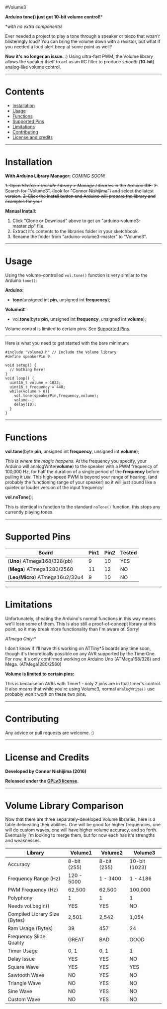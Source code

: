 #Volume3

**Arduino tone() just got 10-bit volume control!***

**with no extra components!*

Ever needed a project to play a tone through a speaker or piezo that *wasn't* blisteringly loud? You can bring the volume down with a resistor, but what if you needed a loud alert beep at some point as well?

**Now it's no longer an issue.** :) Using ultra-fast PWM, the Volume library allows the speaker itself to act as an RC filter to produce *smooth* (**10-bit**) analog-like volume control.

----------
# Contents
- [Installation](#installation)
- [Usage](#usage)
- [Functions](#functions)
- [Supported Pins](#supported-pins)
- [Limitations](#limitations)
- [Contributing](#contributing)
- [License and credits](#license-and-credits)

----------
# Installation

~~**With Arduino Library Manager:**~~ *COMING SOON!*

~~1. Open *Sketch > Include Library > Manage Libraries* in the Arduino IDE.~~
~~2. Search for "Volume3", (look for "Connor Nishijima") and select the latest version.~~
~~3. Click the Install button and Arduino will prepare the library and examples for you!~~

**Manual Install:**

1. Click "Clone or Download" above to get an "arduino-volume3-master.zip" file.
2. Extract it's contents to the libraries folder in your sketchbook.
3. Rename the folder from "arduino-volume3-master" to "Volume3".

----------
# Usage

Using the volume-controlled `vol.tone()` function is very similar to the Arduino `tone()`:

**Arduino:**
 - **tone**(unsigned int **pin**, unsigned int **frequency**);

**Volume3:**
 - vol.**tone**(byte **pin**, unsigned int **frequency**, unsigned int **volume**);

Volume control is limited to certain pins. See [Supported Pins](#supported-pins).

----------
Here is what you need to get started with the bare minimum:

    #include "Volume3.h" // Include the Volume library
    #define speakerPin 9

    void setup() {
      // Nothing here!
    }
    void loop() {
      uint16_t volume = 1023;
      uint16_t frequency = 440;
      while(volume > 0){
        vol.tone(speakerPin,frequency,volume);
        volume--;
        delay(10);
      }
    }

----------
# Functions

**vol.tone**(byte **pin**, unsigned int **frequency**, unsigned int **volume**);

*This is where the magic happens.* At the frequency you specify, your Arduino will analogWrite(**volume**) to the speaker with a PWM frequency of 100,000 Hz, for half the duration of a single period of the **frequency** before pulling it `LOW`. This high-speed PWM is beyond your range of hearing, (and probably the functioning range of your speaker) so it will just sound like a quieter or louder version of the input frequency!

**vol.noTone**();

This is identical in function to the standard `noTone()` function, this stops any currently playing tones.

----------
# Supported Pins

| Board                           | Pin1        | Pin2          | Tested |
|---------------------------------|-------------|---------------|--------|
| (**Uno**) ATmega168/328(pb)     | 9           | 10            | YES    |
| (**Mega**) ATmega1280/2560      | 11          | 12            | NO     |
| (**Leo/Micro**) ATmega16u2/32u4 | 9           | 10            | NO     |

----------
# Limitations
Unfortunately, cheating the Arduino's normal functions in this way means we'll lose some of them. This is also still a proof-of-concept library at this point, so it may break more functionality than I'm aware of. Sorry!

**ATmega* Only:**

I don't know if I'll have this working on ATTiny*5 boards any time soon, though it's theoretically possible on any AVR supported by the TimerOne. For now, it's only confirmed working on Arduino Uno (ATMega168/328) and Mega. (ATMega1280/2560)

**Volume is limited to certain pins:**

This is because on AVRs with Timer1 - only 2 pins are in that timer's control. It also means that while you're using Volume3, normal `analogWrite()` use probably won't work on these two pins.

----------
# Contributing
Any advice or pull requests are welcome. :)

----------
# License and Credits
**Developed by Connor Nishijima (2016)**

**Released under the [GPLv3 license](http://www.gnu.org/licenses/gpl-3.0.en.html).**

----------
# Volume Library Comparison

Now that there are three separately-developed Volume libraries, here is a table delineating their abilities. One will be good for higher frequencies, one will do custom waves, one will have higher volume accuracy, and so forth. Eventually I'm looking to merge them, but for now each has it's strengths and weaknesses.

| Library                       | **Volume1** | **Volume2** | **Volume3**   |
|-------------------------------|-------------|-------------|---------------|
| Accuracy                      | 8-bit (255) | 8-bit (255) | 10-bit (1023) |
| Frequency Range (Hz)          | 120 - 5000  | 1 - 3400    | 1 - 4186      |
| PWM Frequency (Hz)            | 62,500      | 62,500      | 100,000       |
| Polyphony                     | 1           | 1           | 1             |
| Needs vol.begin()             | YES         | YES         | NO            |
| Compiled Library Size (Bytes) | 2,501       | 2,542       | 1,054         |
| Ram Usage (Bytes)             | 39          | 457         | 24            |
| Frequency Slide Quality       | GREAT       | BAD         | GOOD          |
| Timer Usage                   | 0, 1        | 0, 1        | 1             |
| Delay Issue                   | YES         | YES         | NO            |
| Square Wave                   | YES         | YES         | YES           |
| Sawtooth Wave                 | NO          | YES         | NO            |
| Triangle Wave                 | NO          | YES         | NO            |
| Sine Wave                     | NO          | YES         | NO            |
| Custom Wave                   | NO          | YES         | NO            |
